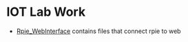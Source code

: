 # IOT Lab Work


* [Rpie_WebInterface](https://github.com/jigarWala/iot_labs/tree/master/Rpie_WebInterface) contains files that connect rpie to web
